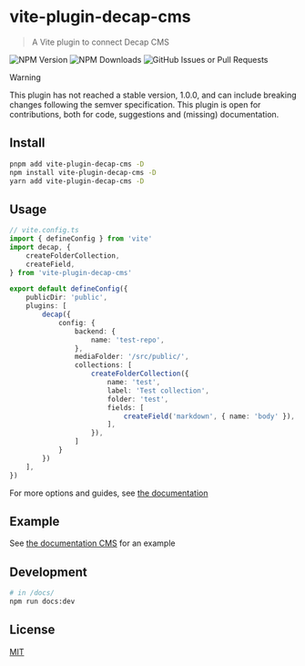 # vite-plugin-decap-cms

> A Vite plugin to connect Decap CMS

![NPM Version](https://img.shields.io/npm/v/vite-plugin-decap-cms)
![NPM Downloads](https://img.shields.io/npm/dm/vite-plugin-decap-cms)
![GitHub Issues or Pull Requests](https://img.shields.io/github/issues/ghostrider-05/vite-plugin-decap-cms)

> [!WARNING]
> This plugin has not reached a stable version, 1.0.0, and can include breaking changes following the semver specification. This plugin is open for contributions, both for code, suggestions and (missing) documentation.

## Install

```sh
pnpm add vite-plugin-decap-cms -D
npm install vite-plugin-decap-cms -D
yarn add vite-plugin-decap-cms -D
```

## Usage

```ts
// vite.config.ts
import { defineConfig } from 'vite'
import decap, {
    createFolderCollection,
    createField,
} from 'vite-plugin-decap-cms'

export default defineConfig({
    publicDir: 'public',
    plugins: [
        decap({
            config: {
                backend: {
                    name: 'test-repo',
                },
                mediaFolder: '/src/public/',
                collections: [
                    createFolderCollection({
                        name: 'test',
                        label: 'Test collection',
                        folder: 'test',
                        fields: [
                            createField('markdown', { name: 'body' }),
                        ],
                    }),
                ]
            }
        })
    ],
})
```

For more options and guides, see [the documentation](https://vite-plugin-decap-cms.pages.dev)

## Example

See [the documentation CMS](https://vite-plugin-decap-cms.pages.dev/admin/index.html) for an example

## Development

```sh
# in /docs/
npm run docs:dev
```

## License

[MIT](LICENSE)
